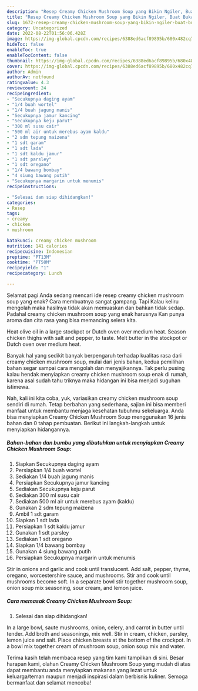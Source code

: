 ```yaml
---
description: "Resep Creamy Chicken Mushroom Soup yang Bikin Ngiler, Buat Buka Puasa Enak Banget"
title: "Resep Creamy Chicken Mushroom Soup yang Bikin Ngiler, Buat Buka Puasa Enak Banget"
slug: 1672-resep-creamy-chicken-mushroom-soup-yang-bikin-ngiler-buat-buka-puasa-enak-banget
category: Uncategorized
date: 2022-08-22T01:56:06.428Z
image: https://img-global.cpcdn.com/recipes/6388ed6acf89895b/680x482cq70/creamy-chicken-mushroom-soup-foto-resep-utama.jpg
hideToc: false
enableToc: true
enableTocContent: false
thumbnail: https://img-global.cpcdn.com/recipes/6388ed6acf89895b/680x482cq70/creamy-chicken-mushroom-soup-foto-resep-utama.jpg
cover: https://img-global.cpcdn.com/recipes/6388ed6acf89895b/680x482cq70/creamy-chicken-mushroom-soup-foto-resep-utama.jpg
author: Admin
authorAv: notfound
ratingvalue: 4.3
reviewcount: 24
recipeingredient:
- "Secukupnya daging ayam"
- "1/4 buah wortel"
- "1/4 buah jagung manis"
- "Secukupnya jamur kancing"
- "Secukupnya keju parut"
- "300 ml susu cair"
- "500 ml air untuk merebus ayam kaldu"
- "2 sdm tepung maizena"
- "1 sdt garam"
- "1 sdt lada"
- "1 sdt kaldu jamur"
- "1 sdt parsley"
- "1 sdt oregano"
- "1/4 bawang bombay"
- "4 siung bawang putih"
- "Secukupnya margarin untuk menumis"
recipeinstructions:

- "Selesai dan siap dihidangkan!"
categories:
- Resep
tags:
- creamy
- chicken
- mushroom

katakunci: creamy chicken mushroom 
nutrition: 141 calories
recipecuisine: Indonesian
preptime: "PT13M"
cooktime: "PT50M"
recipeyield: "1"
recipecategory: Lunch

---
```



Selamat pagi Anda sedang mencari ide resep creamy chicken mushroom soup yang enak? Cara membuatnya sangat gampang. Tapi Kalau keliru mengolah maka hasilnya tidak akan memuaskan dan bahkan tidak sedap. Padahal creamy chicken mushroom soup yang enak harusnya Kan punya aroma dan cita rasa yang bisa memancing selera kita.


Heat olive oil in a large stockpot or Dutch oven over medium heat. Season chicken thighs with salt and pepper, to taste. Melt butter in the stockpot or Dutch oven over medium heat.

Banyak hal yang sedikit banyak berpengaruh terhadap kualitas rasa dari creamy chicken mushroom soup, mulai dari jenis bahan, kedua pemilihan bahan segar sampai cara mengolah dan menyajikannya. Tak perlu pusing kalau hendak menyiapkan creamy chicken mushroom soup enak di rumah, karena asal sudah tahu triknya maka hidangan ini bisa menjadi suguhan istimewa.


Nah, kali ini kita coba, yuk, variasikan creamy chicken mushroom soup sendiri di rumah. Tetap berbahan yang sederhana, sajian ini bisa memberi manfaat untuk membantu menjaga kesehatan tubuhmu sekeluarga. Anda bisa menyiapkan Creamy Chicken Mushroom Soup menggunakan 16 jenis bahan dan 0 tahap pembuatan. Berikut ini langkah-langkah untuk menyiapkan hidangannya.

<!--inarticleads1-->

##### Bahan-bahan dan bumbu yang dibutuhkan untuk menyiapkan Creamy Chicken Mushroom Soup:

1. Siapkan Secukupnya daging ayam
1. Persiapkan 1/4 buah wortel
1. Sediakan 1/4 buah jagung manis
1. Persiapkan Secukupnya jamur kancing
1. Sediakan Secukupnya keju parut
1. Sediakan 300 ml susu cair
1. Sediakan 500 ml air untuk merebus ayam (kaldu)
1. Gunakan 2 sdm tepung maizena
1. Ambil 1 sdt garam
1. Siapkan 1 sdt lada
1. Persiapkan 1 sdt kaldu jamur
1. Gunakan 1 sdt parsley
1. Sediakan 1 sdt oregano
1. Siapkan 1/4 bawang bombay
1. Gunakan 4 siung bawang putih
1. Persiapkan Secukupnya margarin untuk menumis


Stir in onions and garlic and cook until translucent. Add salt, pepper, thyme, oregano, worcestershire sauce, and mushrooms. Stir and cook until mushrooms become soft. In a separate bowl stir together mushroom soup, onion soup mix seasoning, sour cream, and lemon juice. 

<!--inarticleads2-->

##### Cara memasak Creamy Chicken Mushroom Soup:


1. Selesai dan siap dihidangkan!

In a large bowl, saute mushrooms, onion, celery, and carrot in butter until tender. Add broth and seasonings, mix well. Stir in cream, chicken, parsley, lemon juice and salt. Place chicken breasts at the bottom of the crockpot. In a bowl mix together cream of mushroom soup, onion soup mix and water. 

Terima kasih telah membaca resep yang tim kami tampilkan di sini. Besar harapan kami, olahan Creamy Chicken Mushroom Soup yang mudah di atas dapat membantu anda menyiapkan makanan yang lezat untuk keluarga/teman maupun menjadi inspirasi dalam berbisnis kuliner. Semoga bermanfaat dan selamat mencoba!
